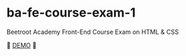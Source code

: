 # ba-fe-course-exam-1
Beetroot Academy Front-End Course Exam on HTML &amp; CSS

🚧 [DEMO](https://nthbutsky.github.io/ba-fe-course-exam-1/) 🚧

